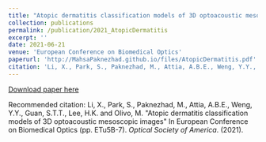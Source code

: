 ```yaml
---
title: "Atopic dermatitis classification models of 3D optoacoustic mesoscopic images"
collection: publications
permalink: /publication/2021_AtopicDermatitis
excerpt: ''
date: 2021-06-21
venue: 'European Conference on Biomedical Optics'
paperurl: 'http://MahsaPaknezhad.github.io/files/AtopicDermatitis.pdf'
citation: 'Li, X., Park, S., Paknezhad, M., Attia, A.B.E., Weng, Y.Y., Guan, S.T.T., Lee, H.K. and Olivo, M. &quot Atopic dermatitis classification models of 3D optoacoustic mesoscopic images &quot In European Conference on Biomedical Optics (pp. ETu5B-7). <i>Optical Society of America</i>. (2021).'
---
```


[Download paper here](http://MahsaPaknezhad.github.io/files/AtopicDermatitis.pdf)

Recommended citation: Li, X., Park, S., Paknezhad, M., Attia, A.B.E., Weng, Y.Y., Guan, S.T.T., Lee, H.K. and Olivo, M. "Atopic dermatitis classification models of 3D optoacoustic mesoscopic images" In European Conference on Biomedical Optics (pp. ETu5B-7). <i>Optical Society of America</i>. (2021).
